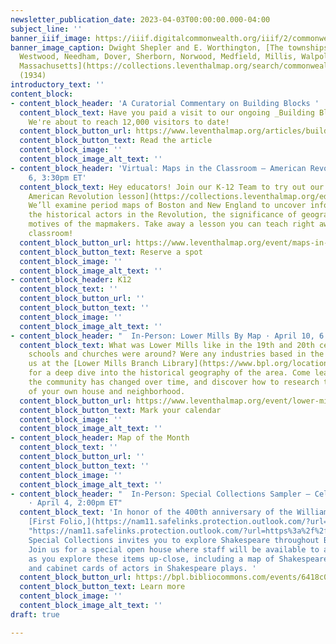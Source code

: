 ```yaml
---
newsletter_publication_date: 2023-04-03T00:00:00.000-04:00
subject_line: ''
banner_iiif_image: https://iiif.digitalcommonwealth.org/iiif/2/commonwealth:q524n3584/740,741,6451,3629/2000,/0/default.jpg
banner_image_caption: Dwight Shepler and E. Worthington, [The townships of Dedham,
  Westwood, Needham, Dover, Sherborn, Norwood, Medfield, Millis, Walpole, Norfolk,
  Massachusetts](https://collections.leventhalmap.org/search/commonwealth:q524n357v)
  (1934)
introductory_text: ''
content_block:
- content_block_header: 'A Curatorial Commentary on Building Blocks '
  content_block_text: Have you paid a visit to our ongoing _Building Blocks_ exhibition?
    We're about to reach 12,000 visitors to date!
  content_block_button_url: https://www.leventhalmap.org/articles/building-blocks-curators-introduction/
  content_block_button_text: Read the article
  content_block_image: ''
  content_block_image_alt_text: ''
- content_block_header: 'Virtual: Maps in the Classroom – American Revolution · April
    6, 3:30pm ET'
  content_block_text: Hey educators! Join our K-12 Team to try out our [Mapping the
    American Revolution lesson](https://collections.leventhalmap.org/educators/curriculum-materials/138).
    We’ll examine period maps of Boston and New England to uncover information about
    the historical actors in the Revolution, the significance of geography, and the
    motives of the mapmakers. Take away a lesson you can teach right away in your
    classroom!
  content_block_button_url: https://www.leventhalmap.org/event/maps-in-the-classroom-american-revolution/
  content_block_button_text: Reserve a spot
  content_block_image: ''
  content_block_image_alt_text: ''
- content_block_header: K12
  content_block_text: ''
  content_block_button_url: ''
  content_block_button_text: ''
  content_block_image: ''
  content_block_image_alt_text: ''
- content_block_header: "  In-Person: Lower Mills By Map · April 10, 6:00pm ET"
  content_block_text: What was Lower Mills like in the 19th and 20th centuries? What
    schools and churches were around? Were any industries based in the area? Join
    us at the [Lower Mills Branch Library](https://www.bpl.org/locations/lower-mills/)
    for a deep dive into the historical geography of the area. Come learn about how
    the community has changed over time, and discover how to research the history
    of your own house and neighborhood.
  content_block_button_url: https://www.leventhalmap.org/event/lower-mills-by-map/
  content_block_button_text: Mark your calendar
  content_block_image: ''
  content_block_image_alt_text: ''
- content_block_header: Map of the Month
  content_block_text: ''
  content_block_button_url: ''
  content_block_button_text: ''
  content_block_image: ''
  content_block_image_alt_text: ''
- content_block_header: "  In-Person: Special Collections Sampler – Celebrate Shakespeare
    · April 4, 2:00pm ET"
  content_block_text: 'In honor of the 400th anniversary of the William Shakespeare’s
    [First Folio,](https://nam11.safelinks.protection.outlook.com/?url=https%3A%2F%2Fark.digitalcommonwealth.org%2Fark%3A%2F50959%2Fcv43pc026&data=05%7C01%7Ckmonahan%40bpl.org%7C8798ebebbb0a4e3694de08db2712ee3a%7Cfa735c71d7954c01b0ae09fa7415b2b1%7C0%7C0%7C638146734482755150%7CUnknown%7CTWFpbGZsb3d8eyJWIjoiMC4wLjAwMDAiLCJQIjoiV2luMzIiLCJBTiI6Ik1haWwiLCJXVCI6Mn0%3D%7C3000%7C%7C%7C&sdata=v2EKqC92JTdWdmujfDh50eBFblnNhV9duvukgG5EIaw%3D&reserved=0
    "https://nam11.safelinks.protection.outlook.com/?url=https%3a%2f%2fark.digitalcommonwealth.org%2fark%3a%2f50959%2fcv43pc026&data=05%7c01%7ckmonahan%40bpl.org%7c8798ebebbb0a4e3694de08db2712ee3a%7cfa735c71d7954c01b0ae09fa7415b2b1%7c0%7c0%7c638146734482755150%7cunknown%7ctwfpbgzsb3d8eyjwijoimc4wljawmdailcjqijoiv2lumziilcjbtii6ik1hawwilcjxvci6mn0%3d%7c3000%7c%7c%7c&sdata=v2ekqc92jtdwdmujfdh50ebfblnnhv9duvukgg5eiaw%3d&reserved=0")
    Special Collections invites you to explore Shakespeare throughout BPL collections!
    Join us for a special open house where staff will be available to answer questions
    as you explore these items up-close, including a map of Shakespeare’s birthplace
    and cabinet cards of actors in Shakespeare plays. '
  content_block_button_url: https://bpl.bibliocommons.com/events/6418c06c6ef7092800acf371
  content_block_button_text: Learn more
  content_block_image: ''
  content_block_image_alt_text: ''
draft: true

---
```

